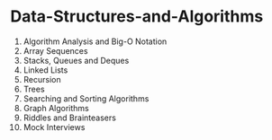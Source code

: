 # Data-Structures-and-Algorithms

1. Algorithm Analysis and Big-O Notation
2. Array Sequences
3. Stacks, Queues and Deques
4. Linked Lists
5. Recursion
6. Trees
7. Searching and Sorting Algorithms
8. Graph Algorithms
9. Riddles and Brainteasers
10. Mock Interviews
